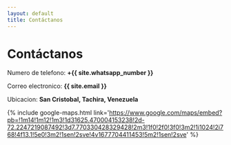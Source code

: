 ```yaml
---
layout: default
title: Contáctanos
---
```


# Contáctanos
Numero de telefono: **+{{ site.whatsapp_number }}**  

Correo electronico: **{{ site.email }}**

Ubicacion: **San Cristobal, Tachira, Venezuela**
   
{% include google-maps.html link='https://www.google.com/maps/embed?pb=!1m14!1m12!1m3!1d31625.470004153238!2d-72.2247219087492!3d7.770330428329428!2m3!1f0!2f0!3f0!3m2!1i1024!2i768!4f13.1!5e0!3m2!1sen!2sve!4v1677704411453!5m2!1sen!2sve' %}

